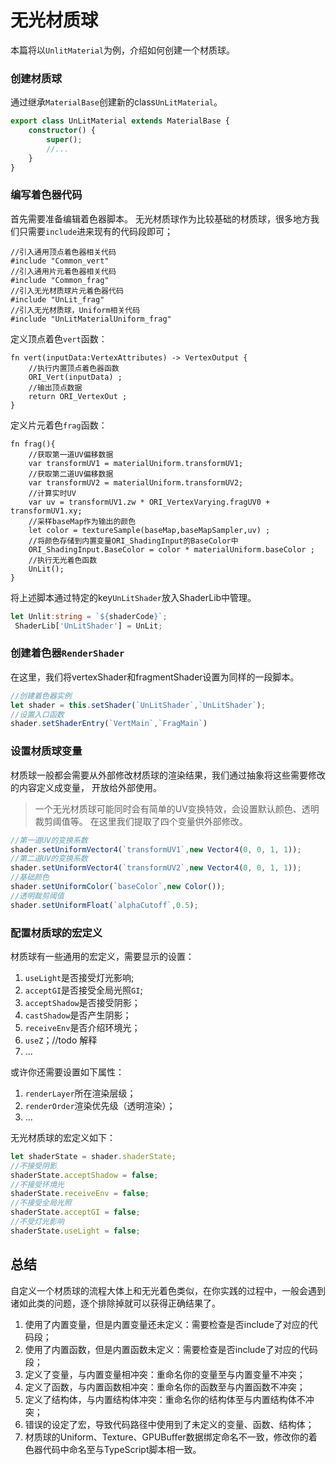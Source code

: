 # 无光材质球
本篇将以`UnlitMaterial`为例，介绍如何创建一个材质球。

### 创建材质球
通过继承`MaterialBase`创建新的class`UnLitMaterial`。
```ts
export class UnLitMaterial extends MaterialBase {
    constructor() {
        super();
        //...
    }
}
```

### 编写着色器代码
首先需要准备编辑着色器脚本。
无光材质球作为比较基础的材质球，很多地方我们只需要`include`进来现有的代码段即可；

```wgsl
//引入通用顶点着色器相关代码
#include "Common_vert"
//引入通用片元着色器相关代码
#include "Common_frag"
//引入无光材质球片元着色器代码
#include "UnLit_frag"
//引入无光材质球，Uniform相关代码
#include "UnLitMaterialUniform_frag"
```

定义顶点着色`vert`函数：
```wgsl
fn vert(inputData:VertexAttributes) -> VertexOutput {
    //执行内置顶点着色器函数
    ORI_Vert(inputData) ;
    //输出顶点数据
    return ORI_VertexOut ;
}
```

定义片元着色`frag`函数：
```wgsl
fn frag(){
    //获取第一道UV偏移数据
    var transformUV1 = materialUniform.transformUV1;
    //获取第二道UV偏移数据
    var transformUV2 = materialUniform.transformUV2;
    //计算实时UV
    var uv = transformUV1.zw * ORI_VertexVarying.fragUV0 + transformUV1.xy; 
    //采样baseMap作为输出的颜色
    let color = textureSample(baseMap,baseMapSampler,uv) ;
    //将颜色存储到内置变量ORI_ShadingInput的BaseColor中
    ORI_ShadingInput.BaseColor = color * materialUniform.baseColor ;
    //执行无光着色函数
    UnLit();
}
```
将上述脚本通过特定的key`UnLitShader`放入ShaderLib中管理。
```ts
let Unlit:string = `${shaderCode}`;
 ShaderLib['UnLitShader'] = UnLit;
```

### 创建着色器`RenderShader`
在这里，我们将vertexShader和fragmentShader设置为同样的一段脚本。
```ts
//创建着色器实例
let shader = this.setShader(`UnLitShader`,`UnLitShader`);
//设置入口函数
shader.setShaderEntry(`VertMain`,`FragMain`)
```

### 设置材质球变量
材质球一般都会需要从外部修改材质球的渲染结果，我们通过抽象将这些需要修改的内容定义成变量，
开放给外部使用。
> 一个无光材质球可能同时会有简单的UV变换特效，会设置默认颜色、透明裁剪阈值等。
在这里我们提取了四个变量供外部修改。
```ts
//第一道UV的变换系数
shader.setUniformVector4(`transformUV1`,new Vector4(0, 0, 1, 1));
//第二道UV的变换系数
shader.setUniformVector4(`transformUV2`,new Vector4(0, 0, 1, 1));
//基础颜色
shader.setUniformColor(`baseColor`,new Color());
//透明裁剪阈值
shader.setUniformFloat(`alphaCutoff`,0.5);

```

### 配置材质球的宏定义
材质球有一些通用的宏定义，需要显示的设置：
1. `useLight`是否接受灯光影响;
2. `acceptGI`是否接受全局光照`GI`;
3. `acceptShadow`是否接受阴影；
4. `castShadow`是否产生阴影；
5. `receiveEnv`是否介绍环境光；
6. `useZ`；//todo 解释
7. ...

或许你还需要设置如下属性：
1. `renderLayer`所在渲染层级；
2. `renderOrder`渲染优先级（透明渲染）；
3. ...

无光材质球的宏定义如下：
```ts
let shaderState = shader.shaderState;
//不接受阴影
shaderState.acceptShadow = false;
//不接受环境光
shaderState.receiveEnv = false;
//不接受全局光照
shaderState.acceptGI = false;
//不受灯光影响
shaderState.useLight = false;

```

## 总结
自定义一个材质球的流程大体上和无光着色类似，在你实践的过程中，一般会遇到诸如此类的问题，逐个排除掉就可以获得正确结果了。
1. 使用了内置变量，但是内置变量还未定义：需要检查是否include了对应的代码段；
2. 使用了内置函数，但是内置函数未定义：需要检查是否include了对应的代码段；
3. 定义了变量，与内置变量相冲突：重命名你的变量至与内置变量不冲突；
4. 定义了函数，与内置函数相冲突：重命名你的函数至与内置函数不冲突；
5. 定义了结构体，与内置结构体冲突：重命名你的结构体至与内置结构体不冲突；
6. 错误的设定了宏，导致代码路径中使用到了未定义的变量、函数、结构体；
7. 材质球的Uniform、Texture、GPUBuffer数据绑定命名不一致，修改你的着色器代码中命名至与TypeScript脚本相一致。
